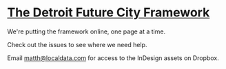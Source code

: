 [The Detroit Future City Framework](http://detroitframework.com)
======================

We're putting the framework online, one page at a time. 

Check out the issues to see where we need help.

Email matth@localdata.com for access to the InDesign assets on Dropbox. 
